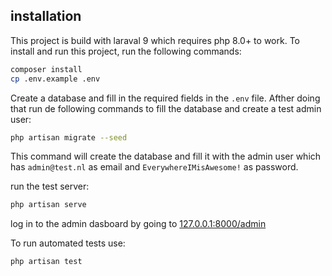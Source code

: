 ## installation

This project is build with laraval 9 which requires php 8.0+ to work.
To install and run this project, run the following commands:

```bash
composer install
cp .env.example .env
```

Create a database and fill in the required fields in the `.env` file. Afther doing that run de following commands to
fill the database and create a test admin user:

```bash
php artisan migrate --seed
```

This command will create the database and fill it with the admin user which has `admin@test.nl` as email
and `EverywhereIMisAwesome!` as password.

run the test server:
```bash
php artisan serve
```

log in to the admin dasboard by going to [127.0.0.1:8000/admin](127.0.0.1:8000/admin)

To run automated tests use:
```bash
php artisan test
```
